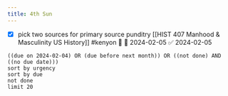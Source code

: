 ```yaml
---
title: 4th Sun
---
```

- [x] pick two sources for primary source punditry [[HIST 407 Manhood & Masculinity US History]] #kenyon 🔺 📅 2024-02-05 ✅ 2024-02-05
```tasks
((due on 2024-02-04) OR (due before next month)) OR ((not done) AND ((no due date)))
sort by urgency
sort by due
not done
limit 20
```